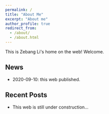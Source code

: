 ```yaml
---
permalink: /
title: "About Me"
excerpt: "About me"
author_profile: true
redirect_from: 
  - /about/
  - /about.html
---
```


This is Zebang Li's home on the web!
Welcome.

## News

-   2020-09-10: this web published.

## Recent Posts

-   This web is still under construction...

